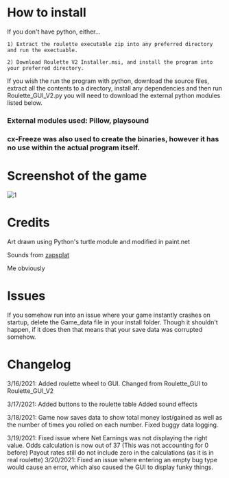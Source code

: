 # How to install

If you don't have python, either...

	1) Extract the roulette executable zip into any preferred directory and run the exectuable.

	2) Download Roulette V2 Installer.msi, and install the program into your preferred directory.

If you wish the run the program with python, download the source files, extract all the contents to a directory, install any dependencies and then run Roulette_GUI_V2.py you will need to download the external python modules listed below.

### External modules used: Pillow, playsound
### cx-Freeze was also used to create the binaries, however it has no use within the actual program itself.

# Screenshot of the game 

![1](https://i.imgur.com/GQeLNQt.png)

# Credits

Art drawn using Python's turtle module and modified in paint.net

Sounds from [zapsplat](https://www.zapsplat.com/)

Me obviously

# Issues 

If you somehow run into an issue where your game instantly crashes on startup, delete the Game_data file in your install folder.
Though it shouldn't happen, if it does then that means that your save data was corrupted somehow.


# Changelog

3/16/2021: Added roulette wheel to GUI.
		   Changed from Roulette_GUI to Roulette_GUI_V2

3/17/2021: Added buttons to the roulette table
		   Added sound effects

3/18/2021: Game now saves data to show total money lost/gained as well as the number of times you rolled on each number.
		   Fixed buggy data logging.
		   
3/19/2021: Fixed issue where Net Earnings was not displaying the right value.
		   Odds calculation is now out of 37 (This was not accounting for 0 before)
		   Payout rates still do not include zero in the calculations (as it is in real roulette)
3/20/2021: Fixed an issue where entering an empty bug type would cause an error, which also caused the GUI to display funky things.
